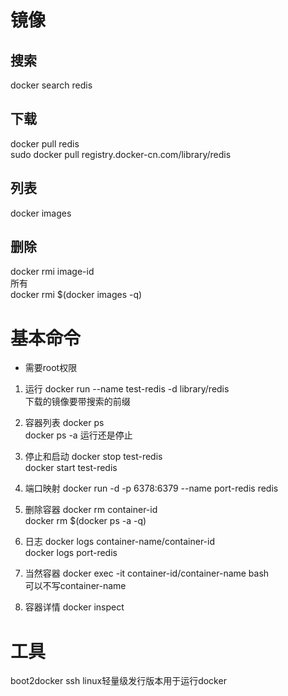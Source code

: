 # 镜像


## 搜索

docker search redis

## 下载
docker pull redis   
sudo docker pull registry.docker-cn.com/library/redis    
## 列表

docker images

## 删除

docker rmi image-id     
所有    
docker rmi $(docker images -q)  

# 基本命令
* 需要root权限

1. 运行 
docker run --name test-redis -d library/redis   
下载的镜像要带搜索的前缀    
2. 容器列表
docker ps   
docker ps -a 运行还是停止   

3. 停止和启动
docker stop test-redis  
docker start test-redis  

4. 端口映射 
docker run -d -p 6378:6379 --name port-redis redis  

5. 删除容器
docker rm container-id      
docker rm $(docker ps -a -q)    

6. 日志
docker logs container-name/container-id     
docker logs port-redis  

7. 当然容器
docker exec -it container-id/container-name bash   
可以不写container-name  

8. 容器详情
docker  inspect 
# 工具
boot2docker ssh linux轻量级发行版本用于运行docker


